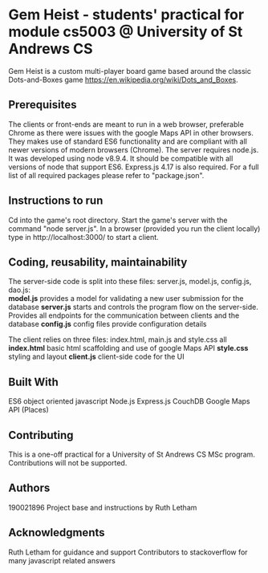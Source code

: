# Gem Heist - students' practical for module cs5003 @ University of St Andrews CS
Gem Heist is a custom multi-player board game based around the classic Dots-and-Boxes game https://en.wikipedia.org/wiki/Dots_and_Boxes.

## Prerequisites
The clients or front-ends are meant to run in a web browser, preferable Chrome as there were issues with the google Maps API in other browsers. They makes use of standard ES6 functionality and are compliant with all newer versions of modern browsers (Chrome).
The server requires node.js. It was developed using node v8.9.4. It should be compatible with all versions of node that support ES6.
Express.js 4.17 is also required.
For a full list of all required packages please refer to "package.json".

## Instructions to run
Cd into the game's root directory. Start the game's server with the command "node server.js".
In a browser (provided you run the client locally) type in http://localhost:3000/ to start a client. 

## Coding, reusability, maintainability
The server-side code is split into these files: server.js, model.js, config.js, dao.js:  
**model.js** provides a model for validating a new user submission for the database
**server.js** starts and controls the program flow on the server-side. Provides all endpoints for the communication between clients and the database
**config.js** config files provide configuration details 

The client relies on three files: index.html, main.js and style.css all 
**index.html** basic html scaffolding and use of google Maps API
**style.css** styling and layout 
**client.js** client-side code for the UI

## Built With
ES6 object oriented javascript
Node.js
Express.js
CouchDB
Google Maps API (Places)

## Contributing
This is a one-off practical for a University of St Andrews CS MSc program. Contributions will not be supported.

## Authors
190021896
Project base and instructions by Ruth Letham

## Acknowledgments
Ruth Letham for guidance and support
Contributors to stackoverflow for many javascript related answers